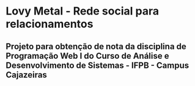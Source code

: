 # Lovy Metal - Rede social para relacionamentos
## Projeto para obtenção de nota da disciplina de Programação Web I do Curso de Análise e Desenvolvimento de Sistemas - IFPB - Campus Cajazeiras
